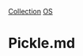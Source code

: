 [Collection](https://github.com/NaraDoSeong/Pythons/blob/main/Collection/Collection.md)
[OS](https://github.com/NaraDoSeong/Pythons/blob/main/Os/Os.md)
# Pickle.md 
